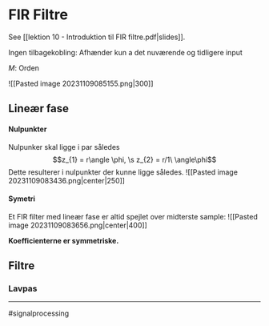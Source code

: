 # FIR Filtre
See [[lektion 10 - Introduktion til FIR filtre.pdf|slides]].

Ingen tilbagekobling: Afhænder kun a det nuværende og tidligere input

$M$: Orden

![[Pasted image 20231109085155.png|300]]
## Lineær fase

#### Nulpunkter

Nulpunker skal ligge i par således
$$z_{1} = r\angle \phi, \s z_{2} = r/1\ \angle\phi$$
Dette resulterer i nulpunkter der kunne ligge således.
![[Pasted image 20231109083436.png|center|250]]

#### Symetri
Et FIR filter med lineær fase er altid spejlet over midterste sample:
![[Pasted image 20231109083656.png|center|400]]

**Koefficienterne er symmetriske.**

## Filtre

### Lavpas



---
#signalprocessing

